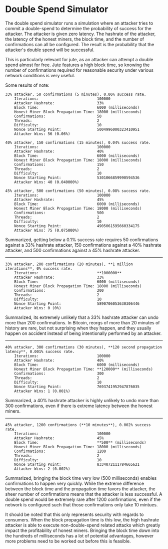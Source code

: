 Double Spend Simulator
======================

The double spend simulator runs a simulation where an attacker tries to commit
a double-spend to determine the probability of success for the attacker. The
attacker is given zero latency. The hashrate of the attacker, the latency of
the honest miners, the block time, and the number of confirmations can all be
configured. The result is the probability that the attacker's double spend will
be successful.

This is particularly relevant for jute, as an attacker can attempt a double
spend almost for free. Jute features a high block time, so knowing the number
of confirmations required for reasonable security under various network
conditions is very useful.

Some results of note:

```
33% attacker, 50 confirmations (5 minutes), 0.06% success rate.
	Iterations:                          100000
	Attacker Hashrate:                   33%
	Block Time:                          6000 (milliseconds)
	Honest Miner Block Propagation Time: 18000 (milliseconds)
	Confirmations:                       50
	Threads:                             2
	Difficulty:                          10
	Nonce Starting Point:                5004996000323410951
	Attacker Wins: 56 (0.06%)

40% attacker, 150 confirmations (15 minutes), 0.04% success rate.
	Iterations:                          100000
	Attacker Hashrate:                   40%
	Block Time:                          6000 (milliseconds)
	Honest Miner Block Propagation Time: 18000 (milliseconds)
	Confirmations:                       150
	Threads:                             2
	Difficulty:                          10
	Nonce Starting Point:                5301066859990594536
	Attacker Wins: 40 (0.040000%)

45% attacker, 500 confirmations (50 minutes), 0.08% success rate.
	Iterations:                          100000
	Attacker Hashrate:                   45%
	Block Time:                          6000 (milliseconds)
	Honest Miner Block Propagation Time: 18000 (milliseconds)
	Confirmations:                       500
	Threads:                             2
	Difficulty:                          10
	Nonce Starting Point:                4905061595660334175
	Attacker Wins: 75 (0.075000%)
```

Summarized, getting below a 0.1% success rate requires 50 confirmations against
a 33% hashrate attacker, 150 confirmations against a 40% hashrate attacker, and
500 confirmations against a 45% hashrate attacker.

----------------------

```
33% attacker, 200 confirmations (20 minutes), **1 million iterations**, 0% success rate.
	Iterations:                          **1000000**
	Attacker Hashrate:                   33%
	Block Time:                          6000 (milliseconds)
	Honest Miner Block Propagation Time: 18000 (milliseconds)
	Confirmations:                       200
	Threads:                             2
	Difficulty:                          10
	Nonce Starting Point:                5890706053630306446
	Attacker Wins: 0 (0%)
```

Summarized, its extremely unlikely that a 33% hashrate attacker can undo more
than 200 confirmations. In Bitcoin, reorgs of more than 20 minutes of history
are rare, but not surprising when they happen, and they usually happen on
accident instead of being intentionally performed by an attacker.

----------------------

```
40% attacker, 300 confirmations (30 minutes), **120 second propagation latency**, 0.001% success rate.
	Iterations:                          100000
	Attacker Hashrate:                   40%
	Block Time:                          6000 (milliseconds)
	Honest Miner Block Propagation Time: **120000** (milliseconds)
	Confirmations:                       300
	Threads:                             2
	Difficulty:                          10
	Nonce Starting Point:                7693741952947876035
	Attacker Wins: 1 (0.001%)
```

Summarized, a 40% hashrate attacker is highly unlikely to undo more than 300
confirmations, even if there is extreme latency between the honest miners.

----------------------

```
45% attacker, 1200 confirmations (**10 minutes**), 0.002% success rate.
	Iterations:                          100000
	Attacker Hashrate:                   45%
	Block Time:                          **500** (milliseconds)
	Honest Miner Block Propagation Time: 18000 (milliseconds)
	Confirmations:                       1200
	Threads:                             2
	Difficulty:                          10
	Nonce Starting Point:                8334072111784665621
	Attacker Wins: 2 (0.002%)
```

Summarized, bringing the block time very low (500 milliseconds) enables
confirmations to happen very quickly. While the extreme difference between the
block time and the propagation time favors the attacker, the sheer number of
confirmations means that the attacker is less successful. A double spend would
be extremely rare after 1200 confirmations, even if the network is configured
such that those confirmations only take 10 mintues.

It should be noted that this only represents security with regards to
consumers. When the block propagation time is this low, the high hashrate
attacker is able to execute non-double-spend related attacks which greatly
impact the profitability of honest miners. Bringing the block time down into
the hundreds of milliseconds has a lot of potential advantages, however more
problems need to be worked out before this is feasible.
